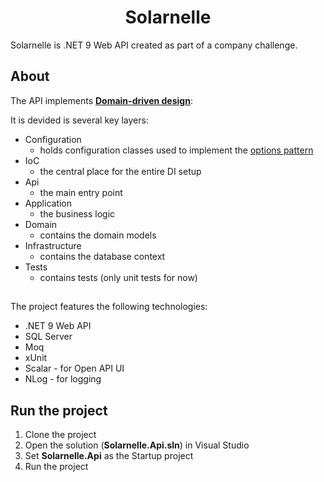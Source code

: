 <h1 align="center">Solarnelle</h1>

Solarnelle is .NET 9 Web API created as part of a company challenge.

## About

The API implements [**Domain-driven design**](https://en.wikipedia.org/wiki/Domain-driven_design):

It is devided is several key layers: 
- Configuration
    - holds configuration classes used to implement the [options pattern](https://learn.microsoft.com/en-us/aspnet/core/fundamentals/configuration/options?view=aspnetcore-9.0)
- IoC
    - the central place for the entire DI setup
- Api
    - the main entry point
- Application
    - the business logic
- Domain
    - contains the domain models
- Infrastructure
    - contains the database context
- Tests
    - contains tests (only unit tests for now)
##
The project features the following technologies:
- .NET 9 Web API
- SQL Server
- Moq
- xUnit
- Scalar - for Open API UI
- NLog - for logging

## Run the project

1. Clone the project
2. Open the solution (**Solarnelle.Api.sln**) in Visual Studio
3. Set **Solarnelle.Api** as the Startup project
4. Run the project
